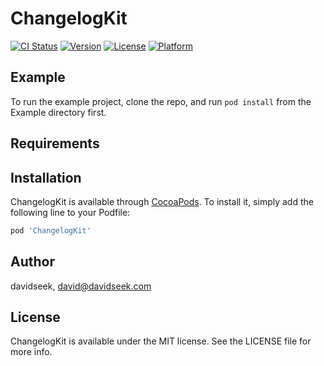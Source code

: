 # ChangelogKit

[![CI Status](https://img.shields.io/travis/davidseek/ChangelogKit.svg?style=flat)](https://travis-ci.org/davidseek/ChangelogKit)
[![Version](https://img.shields.io/cocoapods/v/ChangelogKit.svg?style=flat)](https://cocoapods.org/pods/ChangelogKit)
[![License](https://img.shields.io/cocoapods/l/ChangelogKit.svg?style=flat)](https://cocoapods.org/pods/ChangelogKit)
[![Platform](https://img.shields.io/cocoapods/p/ChangelogKit.svg?style=flat)](https://cocoapods.org/pods/ChangelogKit)

## Example

To run the example project, clone the repo, and run `pod install` from the Example directory first.

## Requirements

## Installation

ChangelogKit is available through [CocoaPods](https://cocoapods.org). To install
it, simply add the following line to your Podfile:

```ruby
pod 'ChangelogKit'
```

## Author

davidseek, david@davidseek.com

## License

ChangelogKit is available under the MIT license. See the LICENSE file for more info.
